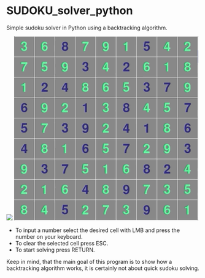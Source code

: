 # SUDOKU_solver_python
Simple sudoku solver in Python using a backtracking algorithm.

![](sudoku_gif1.gif)
![](sudoku_gif2.gif)

- To input a number select the desired cell with LMB and press the number on your keyboard.
- To clear the selected cell press ESC.
- To start solving press RETURN.

Keep in mind, that the main goal of this program is to show how a backtracking algorithm works, it is certainly not about quick sudoku solving.